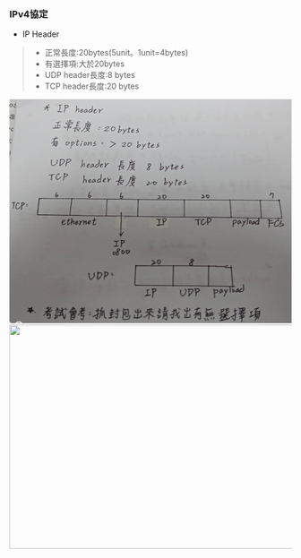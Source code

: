 ### IPv4協定
* IP Header
>* 正常長度:20bytes(5unit。1unit=4bytes)
>* 有選擇項:大於20bytes
>* UDP header長度:8 bytes
>* TCP header長度:20 bytes
<img src="picture/IPheader.jpg" width="600" height="400">
<img src="picture/補.jpg" width="600" height="400">